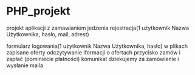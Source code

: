 # PHP_projekt
projekt aplikacji z zamawianiem jedzenia 
rejestracja(1 użytkownik Nazwa Użytkownika, hasło, mail, adrest)

formularz logowania(1 użytkownik Nazwa Użytkownika, hasło)
w plikach zapisane oferty
odczytywanie iformacji o ofertach 
przycisko zamów i zapłać
(pominiecie płatności)
komunikat dziekujemy za zamówienie i wysłanie maila 





